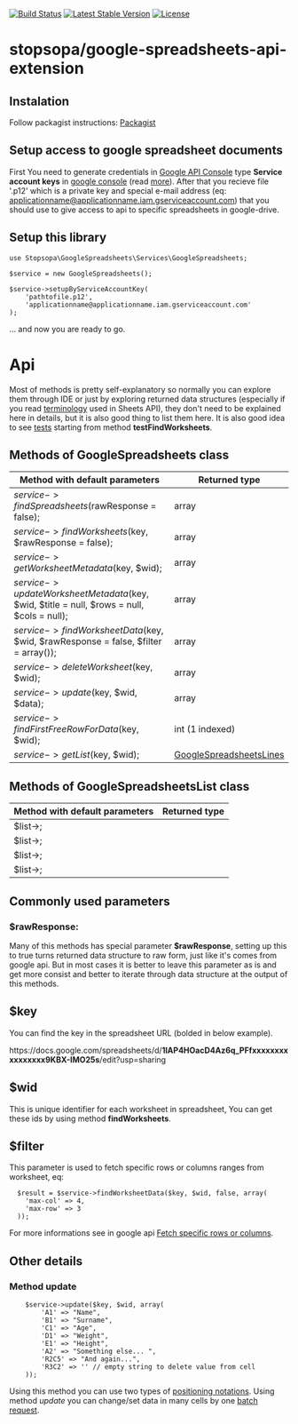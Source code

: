 [![Build Status](https://travis-ci.org/stopsopa/google-spreadsheets-api-extension.svg?branch=master)](https://travis-ci.org/stopsopa/google-spreadsheets-api-extension)
[![Latest Stable Version](https://poser.pugx.org/stopsopa/google-spreadsheets-api-extension/v/stable)](https://packagist.org/packages/stopsopa/google-spreadsheets-api-extension)
[![License](https://poser.pugx.org/stopsopa/google-spreadsheets-api-extension/license)](https://packagist.org/packages/stopsopa/google-spreadsheets-api-extension)


# stopsopa/google-spreadsheets-api-extension

## Instalation

Follow packagist instructions: [Packagist](https://packagist.org/packages/stopsopa/google-spreadsheets-api-extension
)

## Setup access to google spreadsheet documents

First You need to generate credentials in [Google API Console](https://console.developers.google.com) type **Service account keys** in [google console](https://console.developers.google.com) (read [more](https://support.google.com/cloud/answer/6158849?hl=en#serviceaccounts)). After that you recieve file '.p12' which is a private key and special e-mail address (eq: applicationname@applicationname.iam.gserviceaccount.com) that you should use to give access to api to specific spreadsheets in google-drive.

## Setup this library

```
use Stopsopa\GoogleSpreadsheets\Services\GoogleSpreadsheets;

$service = new GoogleSpreadsheets();

$service->setupByServiceAccountKey(
    'pathtofile.p12', 
    'applicationname@applicationname.iam.gserviceaccount.com'
);
```

... and now you are ready to go.

# Api 

Most of methods is pretty self-explanatory so normally you can explore them through IDE or just by exploring returned data structures (especially if you read [terminology](https://developers.google.com/google-apps/spreadsheets/#terminology_used_in_this_guide) used in Sheets API), they don't need to be explained here in details, but it is also good thing to list them here. It is also good idea to see [tests](https://github.com/stopsopa/google-spreadsheets-api-extension/blob/master/Tests/GoogleSpreadsheetsTest.php) starting from method **testFindWorksheets**.


## Methods of GoogleSpreadsheets class

Method with default parameters | Returned type
------------------------------ | -------------
$service->findSpreadsheets($rawResponse = false); | array
$service->findWorksheets($key, $rawResponse = false); | array
$service->getWorksheetMetadata($key, $wid); | array
$service->updateWorksheetMetadata($key, $wid, $title = null, $rows = null, $cols = null); | array
$service->findWorksheetData($key, $wid, $rawResponse = false, $filter = array()); | array
$service->deleteWorksheet($key, $wid); | array
$service->update($key, $wid, $data); | array
$service->findFirstFreeRowForData($key, $wid); | int (1 indexed)
$service->getList($key, $wid); | [GoogleSpreadsheetsLines](https://github.com/stopsopa/google-spreadsheets-api-extension/blob/master/Services/GoogleSpreadsheetsLines.php)

## Methods of GoogleSpreadsheetsList class

Method with default parameters | Returned type
------------------------------ | -------------
$list->; |
$list->; |
$list->; |
$list->; |


## Commonly used parameters

### $rawResponse:

Many of this methods has special parameter **$rawResponse**, setting up this to true turns returned data structure to raw form, just like it's comes from google api. But in most cases it is better to leave this parameter as is and get more consist and better to iterate through data structure at the output of this methods. 

## $key

You can find the key in the spreadsheet URL (bolded in below example).

https<b></b>://docs.google.com/spreadsheets/d/**1IAP4HOacD4Az6q_PFfxxxxxxxxxxxxxxxx9KBX-IMO25s**/edit?usp=sharing

## $wid

This is unique identifier for each worksheet in spreadsheet, You can get these ids by using method **findWorksheets**.

## $filter 

This parameter is used to fetch specific rows or columns ranges from worksheet, eq:

    
      $result = $service->findWorksheetData($key, $wid, false, array(
        'max-col' => 4,
        'max-row' => 3
      ));
      
For more informations see in google api [Fetch specific rows or columns](https://developers.google.com/google-apps/spreadsheets/data#fetch_specific_rows_or_columns).

## Other details

### Method update

        $service->update($key, $wid, array(
            'A1' => "Name",
            'B1' => "Surname",
            'C1' => "Age",
            'D1' => "Weight",
            'E1' => "Height",
            'A2' => "Something else... ",
            'R2C5' => "And again...",
            'R3C2' => '' // empty string to delete value from cell
        ));
        
Using this method you can use two types of [positioning notations](https://developers.google.com/google-apps/spreadsheets/data#work_with_cell-based_feeds). Using method *update* you can change/set data in many cells by one [batch request](https://developers.google.com/google-apps/spreadsheets/data#update_multiple_cells_with_a_batch_request).       

    
    














